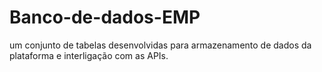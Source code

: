 # Banco-de-dados-EMP
um conjunto de tabelas desenvolvidas para armazenamento de dados da plataforma e interligação com as APIs.
